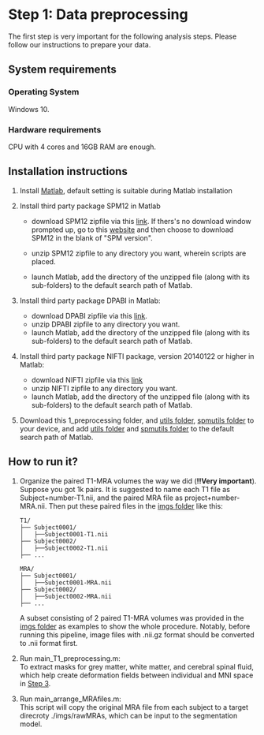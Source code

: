 # Step 1: Data preprocessing
The first step is very important for the following analysis steps. Please follow our instructions to prepare your data.

## System requirements
### Operating System
Windows 10.

### Hardware requirements
CPU with 4 cores and 16GB RAM are enough. 


## Installation instructions
1. Install [Matlab](https://www.mathworks.com/help/install/install-products.html), default setting is suitable during Matlab installation

2. Install third party package SPM12 in Matlab
	* download SPM12 zipfile via this [link](https://www.fil.ion.ucl.ac.uk/spm/download/restricted/eldorado/spm12.zip). If thers's no download window prompted up, go to this [website](https://www.fil.ion.ucl.ac.uk/spm/software/download/) and then choose to download SPM12 in the blank of "SPM version".
			
	* unzip SPM12 zipfile to any directory you want, wherein scripts are placed.
	* launch Matlab, add the directory of the unzipped file (along with its sub-folders) to the default search path of Matlab.

3. Install third party package DPABI in Matlab:
	* download DPABI zipfile via this [link](https://github.com/Chaogan-Yan/DPABI).
	* unzip DPABI zipfile to any directory you want.
	* launch Matlab, add the directory of the unzipped file (along with its sub-folders) to the default search path of Matlab.

4. Install third party package NIFTI package, version 20140122 or higher in Matlab:
	* download NIFTI zipfile via this [link](https://ww2.mathworks.cn/matlabcentral/fileexchange/8797-tools-for-nifti-and-analyze-image)
	* unzip NIFTI zipfile to any directory you want.
	* launch Matlab, add the directory of the unzipped file (along with its sub-folders) to the default search path of Matlab.
5. Download this 1_preprocessing folder, and [utils folder](../utils/), [spmutils folder](../spmutils/) to your device, and add [utils folder](../utils/)  and [spmutils folder](../spmutils/) to the default search path of Matlab.

## How to run it?
1. Organize the paired T1-MRA volumes the way we did (**!!Very important**). Suppose you got 1k pairs. It is suggested to name each T1 file as Subject+number-T1.nii, and the paired MRA file as project+number-MRA.nii. Then put these paired files in the [imgs folder](./imgs/) like this: 
    ```
    T1/
    ├── Subject0001/
    │   ├──Subject0001-T1.nii
    ├── Subject0002/
    │   ├──Subject0002-T1.nii
    ├── ...
  
    MRA/
    ├── Subject0001/
    │   ├──Subject0001-MRA.nii
    ├── Subject0002/
    │   ├──Subject0002-MRA.nii
    ├── ...
    ```
    A subset consisting of 2 paired T1-MRA volumes was provided in the [imgs folder](./imgs/) as examples to show the whole procedure. Notably, before running this pipeline, image files with .nii.gz format should be converted to .nii format first.
   
2. Run main_T1_preprocessing.m:  
	To extract masks for grey matter, white matter, and cerebral spinal fluid, which help create deformation fields between individual and MNI space in [Step 3](../3_feature_extraction/README.md).

3. Run main_arrange_MRAfiles.m:  
	This script will copy the original MRA file from each subject to a target direcroty ./imgs/rawMRAs, which can be input to the segmentation model.
